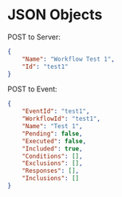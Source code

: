 # JSON Objects
POST to Server:
```json
{
    "Name": "Workflow Test 1",
    "Id": "test1"
}
```

POST to Event:

```json
{
    "EventId": "test1",
    "WorkflowId": "test1",
    "Name": "Test 1",
    "Pending": false,
    "Executed": false,
    "Included": true,
    "Conditions": [],
    "Exclusions": [],
    "Responses": [],
    "Inclusions": []
}
```
